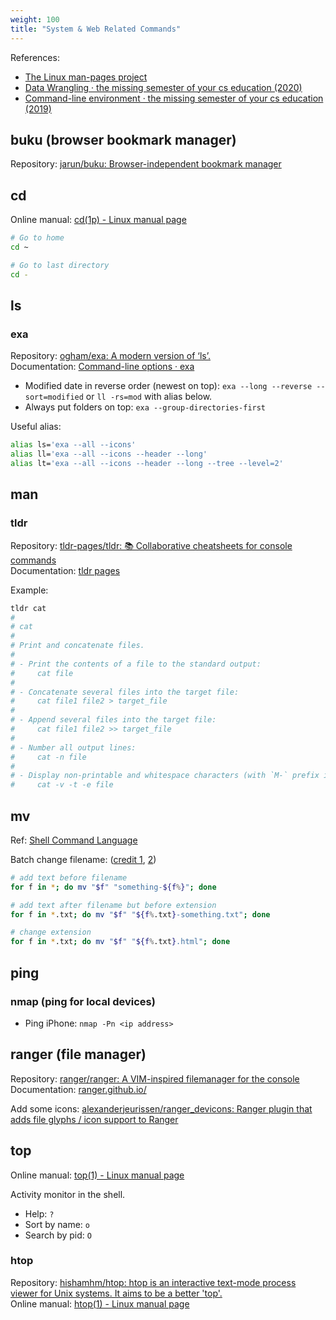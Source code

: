 ```yaml
---
weight: 100
title: "System & Web Related Commands"
---
```


References:

- [The Linux man-pages project](https://www.kernel.org/doc/man-pages/)
- [Data Wrangling · the missing semester of your cs education (2020)](https://missing.csail.mit.edu/2020/data-wrangling/)
- [Command-line environment · the missing semester of your cs education (2019)](https://missing.csail.mit.edu/2019/command-line/)

## buku (browser bookmark manager)

Repository: [jarun/buku: Browser-independent bookmark manager](https://github.com/jarun/buku)

## cd

Online manual: [cd(1p) - Linux manual page](https://man7.org/linux/man-pages/man1/cd.1p.html)

```bash
# Go to home
cd ~

# Go to last directory
cd -
```

## ls

### exa

Repository: [ogham/exa: A modern version of ‘ls’.](https://github.com/ogham/exa)  
Documentation: [Command-line options · exa](https://the.exa.website/docs/command-line-options)

- Modified date in reverse order (newest on top): `exa --long --reverse --sort=modified` or `ll -rs=mod` with alias below.
- Always put folders on top: `exa --group-directories-first`

Useful alias:

```bash
alias ls='exa --all --icons'
alias ll='exa --all --icons --header --long'
alias lt='exa --all --icons --header --long --tree --level=2'
```

## man

### tldr

Repository: [tldr-pages/tldr: 📚 Collaborative cheatsheets for console commands](https://github.com/tldr-pages/tldr)  
Documentation: [tldr pages](https://tldr.sh/)

Example:

```bash
tldr cat
# 
# cat
# 
# Print and concatenate files.
# 
# - Print the contents of a file to the standard output:
#     cat file
# 
# - Concatenate several files into the target file:
#     cat file1 file2 > target_file
# 
# - Append several files into the target file:
#     cat file1 file2 >> target_file
# 
# - Number all output lines:
#     cat -n file
# 
# - Display non-printable and whitespace characters (with `M-` prefix if non-ASCII):
#     cat -v -t -e file
```

## mv

Ref: [Shell Command Language](https://pubs.opengroup.org/onlinepubs/9699919799/utilities/V3_chap02.html)

Batch change filename: ([credit 1](https://unix.stackexchange.com/a/56812), [2](https://unix.stackexchange.com/questions/19654/how-do-i-change-the-extension-of-multiple-files#comment406782_19656))

```bash
# add text before filename
for f in *; do mv "$f" "something-${f%}"; done

# add text after filename but before extension
for f in *.txt; do mv "$f" "${f%.txt}-something.txt"; done

# change extension
for f in *.txt; do mv "$f" "${f%.txt}.html"; done
```

## ping

### nmap (ping for local devices)

- Ping iPhone: `nmap -Pn <ip address>`

## ranger (file manager)

Repository: [ranger/ranger: A VIM-inspired filemanager for the console](https://github.com/ranger/ranger)  
Documentation: [ranger.github.io/](https://ranger.github.io/)

Add some icons: [alexanderjeurissen/ranger_devicons: Ranger plugin that adds file glyphs / icon support to Ranger](https://github.com/alexanderjeurissen/ranger_devicons)

## top

Online manual: [top(1) - Linux manual page](https://man7.org/linux/man-pages/man1/top.1.html)

Activity monitor in the shell.

- Help: `?`
- Sort by name: `o`
- Search by pid: `O`

### htop

Repository: [hishamhm/htop: htop is an interactive text-mode process viewer for Unix systems. It aims to be a better 'top'.](https://github.com/hishamhm/htop)  
Online manual: [htop(1) - Linux manual page](https://www.man7.org/linux/man-pages/man1/htop.1.html)

